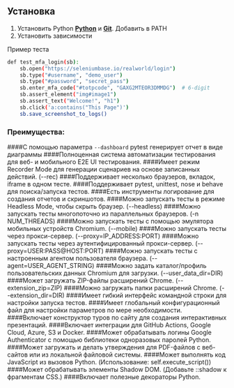 <h2>Установка</h2>

1. Установить Python **[Python](https://www.python.org/downloads/)** и **[Git](https://git-scm.com/)**. Добавить в PATH
2. Установить зависимости



<p align="left">Пример теста</p>

```bash
def test_mfa_login(sb):
    sb.open("https://seleniumbase.io/realworld/login")
    sb.type("#username", "demo_user")
    sb.type("#password", "secret_pass")
    sb.enter_mfa_code("#totpcode", "GAXG2MTEOR3DMMDG")  # 6-digit
    sb.assert_element("img#image1")
    sb.assert_text("Welcome!", "h1")
    sb.click('a:contains("This Page")')
    sb.save_screenshot_to_logs()
```


<h3> Преимущества:</h3>

####С помощью параметра ``--dashboard`` pytest генерирует отчет в виде диаграммы
####Полноценная система автоматизации тестирования для веб- и мобильного E2E UI тестирования.
####Имеет режим Recorder Mode для генерации сценариев на основе записанных действий. (--rec)
####Поддерживает несколько браузеров, вкладок, iframe в одном тесте.
####Поддерживает pytest, unittest, nose и behave для поиска/запуска тестов.
####Есть инструменты логирование для создания отчетов и скриншотов.
####Можно запускать тесты в режиме Headless Mode, чтобы скрыть браузер. (--headless)
####Можно запускать тесты многопоточно из параллельных браузеров. (-n NUM_THREADS)
####Можно запускать тесты с помощью эмулятора мобильных устройств Chromium. (--mobile)
####Можно запускать тесты через прокси-сервер. (--proxy=IP_ADDRESS:PORT)
####Можно запускать тесты через аутентифицированный прокси-сервер. (--proxy=USER:PASS@HOST:PORT)
####Можно запускать тесты с настроенным агентом пользователя браузера. (--agent=USER_AGENT_STRING)
####Можно задать каталог/профиль пользовательских данных Chromium для загрузки. (--user_data_dir=DIR)
####Может загружать ZIP-файлы расширений Chrome. (--extension_zip=ZIP)
####Можно загружать папки расширений Chrome. (--extension_dir=DIR)
####Имеет гибкий интерфейс командной строки для настройки запуска тестов.
####Имеет глобальный конфигурационный файл для настройки параметров по мере необходимости.
####Включает конструктор туров по сайту для создания интерактивных презентаций.
####Включает интеграции для GitHub Actions, Google Cloud, Azure, S3 и Docker.
####Может обрабатывать логины Google Authenticator с помощью библиотеки одноразовых паролей Python.
####Может загружать и делать утверждения для PDF-файлов с веб-сайтов или из локальной файловой системы.
####Может выполнять код JavaScript из вызовов Python. (Использование: self.execute_script())
####Может обрабатывать элементы Shadow DOM. (Добавьте ::shadow к фрагментам CSS.)
####Включает полезные декораторы Python.